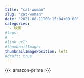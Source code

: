 ```yaml
---
title: "cat-woman"
slug: "cat-woman"
date: "2021-08-11T08:15:04+09:00"
categories:
  - 映画
#tags:
#  -
#link_url:
#thumbnailImage:
thumbnailImagePosition: left
#draft: true
---
```


<!--more-->

{{< amazon-prime >}}
